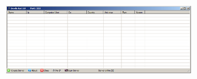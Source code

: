 ![Screenshot](https://raw.githubusercontent.com/Cryakl/Ultimate-RAT-Collection/refs/heads/main/DevilsRat/Devils-Rat%203.0/Screenshot.png)
